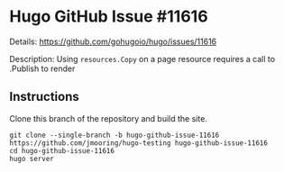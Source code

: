 # Hugo GitHub Issue #11616

Details: <https://github.com/gohugoio/hugo/issues/11616>

Description: Using `resources.Copy` on a page resource requires a call to .Publish to render

## Instructions

Clone this branch of the repository and build the site.

```text
git clone --single-branch -b hugo-github-issue-11616 https://github.com/jmooring/hugo-testing hugo-github-issue-11616
cd hugo-github-issue-11616
hugo server
```
